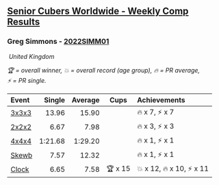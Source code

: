 <style>table {white-space: nowrap;}</style>
<link rel="stylesheet" type="text/css" href="/scw-comp/css/flags.css" />

## [Senior Cubers Worldwide - Weekly Comp Results](/scw-comp/results/)
### Greg Simmons - [2022SIMM01](https://www.worldcubeassociation.org/persons/2022SIMM01)

<i class="flag flag-GB" />&nbsp;United Kingdom

<span style="white-space: nowrap;">🏆 = overall winner</span>, <span style="white-space: nowrap;">💥 = overall record (age group)</span>, <span style="white-space: nowrap;">🔥 = PR average</span>, <span style="white-space: nowrap;">⚡ = PR single</span>.

| Event | Single | Average | Cups | Achievements|
| :-- | --: | --: | :--: | :-- |
| [3x3x3](333.md) | 13.96 | 15.90 |  | 🔥 x 7, ⚡ x 7 |
| [2x2x2](222.md) | 6.67 | 7.98 |  | 🔥 x 3, ⚡ x 3 |
| [4x4x4](444.md) | 1:21.68 | 1:29.20 |  | 🔥 x 1, ⚡ x 1 |
| [Skewb](skewb.md) | 7.57 | 12.32 |  | 🔥 x 1, ⚡ x 1 |
| [Clock](clock.md) | 6.65 | 7.58 | 🏆 x 15 | 💥 x 12, 🔥 x 10, ⚡ x 11 |

<!-- Global site tag (gtag.js) - Google Analytics -->
<script async src="https://www.googletagmanager.com/gtag/js?id=UA-86348435-3"></script>
<script>window.dataLayer = window.dataLayer || []; function gtag() {dataLayer.push(arguments);} gtag('js', new Date()); gtag('config', 'UA-86348435-3');</script>
